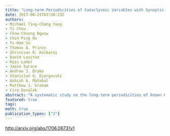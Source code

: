 ```yaml
---
title: "Long-term Periodicities of Cataclysmic Variables with Synoptic Surveys"
date: 2017-06-21T03:30:23Z
authors:
- Michael Ting-Chang Yang
- Yi Chou
- Chow-Choong Ngeow
- Chin-Ping Hu
- Yi-Hao Su
- Thomas A. Prince
- Shrinivas R. Kulkarni
- David Levitan
- Russ Laher
- Jason Surace
- Andrew J. Drake
- Stanislav G. Djorgovski
- Ashish A. Mahabal
- Matthew J. Graham
- Ciro Donalek
abstract: "A systematic study on the long-term periodicities of known Galactic cataclysmic variables (CVs) was conducted. Among 1580 known CVs, 344 sources were matched and extracted from the Palomar Transient Factory (PTF) data repository. The PTF light curves were combined with the Catalina Real-Time Transient Survey (CRTS) light curves and analyzed. Ten targets were found to exhibit long-term periodic variability, which is not frequently observed in the CV systems. These long-term variations are possibly caused by various mechanisms, such as the precession of the accretion disk, hierarchical triple star system, magnetic field change of the companion star, and other possible mechanisms. We discuss the possible mechanisms in this study. If the long-term period is less than several tens of days, the disk precession period scenario is favored. However, the hierarchical triple star system or the variations in magnetic field strengths are most likely the predominant mechanisms for longer periods."
featured: true
tags:
math: true
publication_types: ["2"]
---
```

http://arxiv.org/abs/1706.06731v1
